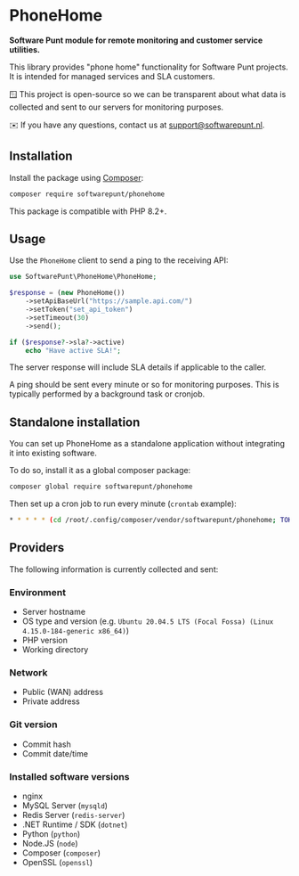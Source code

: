 # PhoneHome
**Software Punt module for remote monitoring and customer service utilities.**

This library provides "phone home" functionality for Software Punt projects. It is intended for managed services and SLA customers.

🪟 This project is open-source so we can be transparent about what data is collected and sent to our servers for monitoring purposes.

✉️ If you have any questions, contact us at [support@softwarepunt.nl](mailto:support@softwarepunt.nl).

## Installation

Install the package using [Composer](https://getcomposer.org/):

```bash
composer require softwarepunt/phonehome
```

This package is compatible with PHP 8.2+.

## Usage

Use the `PhoneHome` client to send a ping to the receiving API:

```php
use SoftwarePunt\PhoneHome\PhoneHome;

$response = (new PhoneHome())
    ->setApiBaseUrl("https://sample.api.com/")
    ->setToken("set_api_token")
    ->setTimeout(30)
    ->send();

if ($response?->sla?->active)
    echo "Have active SLA!";
```

The server response will include SLA details if applicable to the caller.

A ping should be sent every minute or so for monitoring purposes. This is typically performed by a background task or cronjob.

## Standalone installation
You can set up PhoneHome as a standalone application without integrating it into existing software.

To do so, install it as a global composer package:
```bash
composer global require softwarepunt/phonehome
```

Then set up a cron job to run every minute (`crontab` example):
```bash
* * * * * (cd /root/.config/composer/vendor/softwarepunt/phonehome; TOKEN=SET_ME /root/.config/composer/vendor/bin/sp-phone-home)
```

## Providers
The following information is currently collected and sent:

### Environment
 - Server hostname
 - OS type and version (e.g. `Ubuntu 20.04.5 LTS (Focal Fossa) (Linux 4.15.0-184-generic x86_64)`)
 - PHP version
 - Working directory

### Network
 - Public (WAN) address
 - Private address

### Git version
 - Commit hash
 - Commit date/time

### Installed software versions
 - nginx
 - MySQL Server (`mysqld`)
 - Redis Server (`redis-server`)
 - .NET Runtime / SDK (`dotnet`)
 - Python (`python`)
 - Node.JS (`node`)
 - Composer (`composer`)
 - OpenSSL (`openssl`)
